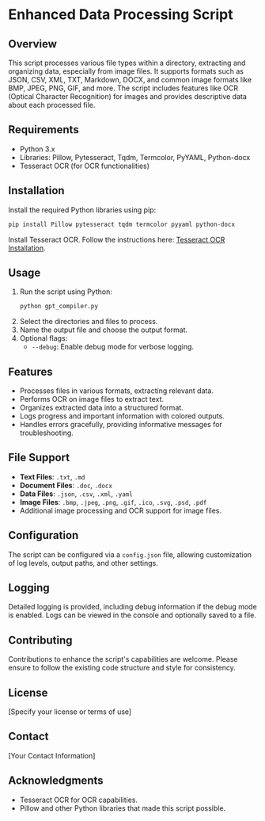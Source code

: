 # Enhanced Data Processing Script

## Overview
This script processes various file types within a directory, extracting and organizing data, especially from image files. It supports formats such as JSON, CSV, XML, TXT, Markdown, DOCX, and common image formats like BMP, JPEG, PNG, GIF, and more. The script includes features like OCR (Optical Character Recognition) for images and provides descriptive data about each processed file.

## Requirements
- Python 3.x
- Libraries: Pillow, Pytesseract, Tqdm, Termcolor, PyYAML, Python-docx
- Tesseract OCR (for OCR functionalities)

## Installation
Install the required Python libraries using pip:
```bash
pip install Pillow pytesseract tqdm termcolor pyyaml python-docx
```
Install Tesseract OCR. Follow the instructions here: [Tesseract OCR Installation](https://github.com/tesseract-ocr/tesseract).

## Usage
1. Run the script using Python:
   ```bash
   python gpt_compiler.py
   ```
2. Select the directories and files to process.
3. Name the output file and choose the output format.
4. Optional flags:
   - `--debug`: Enable debug mode for verbose logging.

## Features
- Processes files in various formats, extracting relevant data.
- Performs OCR on image files to extract text.
- Organizes extracted data into a structured format.
- Logs progress and important information with colored outputs.
- Handles errors gracefully, providing informative messages for troubleshooting.

## File Support
- **Text Files**: `.txt`, `.md`
- **Document Files**: `.doc`, `.docx`
- **Data Files**: `.json`, `.csv`, `.xml`, `.yaml`
- **Image Files**: `.bmp`, `.jpeg`, `.png`, `.gif`, `.ico`, `.svg`, `.psd`, `.pdf`
- Additional image processing and OCR support for image files.

## Configuration
The script can be configured via a `config.json` file, allowing customization of log levels, output paths, and other settings.

## Logging
Detailed logging is provided, including debug information if the debug mode is enabled. Logs can be viewed in the console and optionally saved to a file.

## Contributing
Contributions to enhance the script's capabilities are welcome. Please ensure to follow the existing code structure and style for consistency.

## License
[Specify your license or terms of use]

## Contact
[Your Contact Information]

## Acknowledgments
- Tesseract OCR for OCR capabilities.
- Pillow and other Python libraries that made this script possible.
